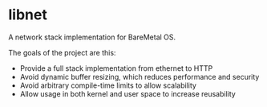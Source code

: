 # libnet

A network stack implementation for BareMetal OS.

The goals of the project are this:

 - Provide a full stack implementation from ethernet to HTTP
 - Avoid dynamic buffer resizing, which reduces performance and security
 - Avoid arbitrary compile-time limits to allow scalability
 - Allow usage in both kernel and user space to increase reusability

